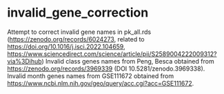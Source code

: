# invalid_gene_correction
Attempt to correct invalid gene names in pk_all.rds (https://zenodo.org/records/6024273, related to https://doi.org/10.1016/j.isci.2022.104659, https://www.sciencedirect.com/science/article/pii/S2589004222009312?via%3Dihub)
Invalid class genes names from Peng, Besca obtained from https://zenodo.org/records/3969339 (DOI 10.5281/zenodo.3969338).
Invalid month genes names from GSE111672 obtained from https://www.ncbi.nlm.nih.gov/geo/query/acc.cgi?acc=GSE111672.

